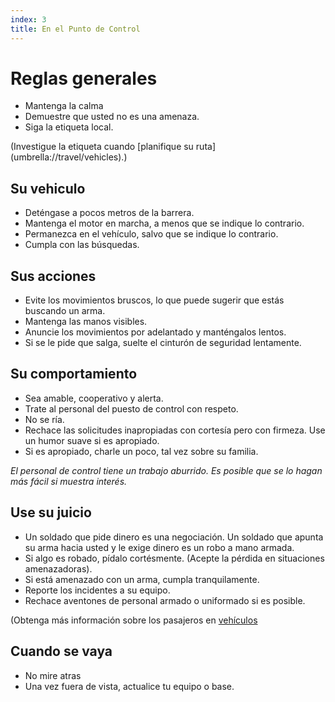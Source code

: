 ```yaml
---
index: 3
title: En el Punto de Control
---
```

# Reglas generales

*   Mantenga la calma
*   Demuestre que usted no es una amenaza.
*   Siga la etiqueta local.

(Investigue la etiqueta cuando [planifique su ruta] (umbrella://travel/vehicles).)

## Su vehiculo

*   Deténgase a pocos metros de la barrera.
*   Mantenga el motor en marcha, a menos que se indique lo contrario.
*   Permanezca en el vehículo, salvo que se indique lo contrario.
*   Cumpla con las búsquedas.

## Sus acciones

*   Evite los movimientos bruscos, lo que puede sugerir que estás buscando un arma.
*   Mantenga las manos visibles.
*   Anuncie los movimientos por adelantado y manténgalos lentos.
*   Si se le pide que salga, suelte el cinturón de seguridad lentamente.

## Su comportamiento

*   Sea amable, cooperativo y alerta.
*   Trate al personal del puesto de control con respeto.
*   No se ría.
*   Rechace las solicitudes inapropiadas con cortesía pero con firmeza. Use un humor suave si es apropiado.
*   Si es apropiado, charle un poco, tal vez sobre su familia.

*El personal de control tiene un trabajo aburrido. Es posible que se lo hagan más fácil si muestra interés.*

## Use su juicio

*   Un soldado que pide dinero es una negociación. Un soldado que apunta su arma hacia usted y le exige dinero es un robo a mano armada.
*   Si algo es robado, pídalo cortésmente. (Acepte la pérdida en situaciones amenazadoras).
*   Si está amenazado con un arma, cumpla tranquilamente.
*   Reporte los incidentes a su equipo.
*   Rechace aventones de personal armado o uniformado si es posible.

(Obtenga más información sobre los pasajeros en [vehículos](umbrella://travel/vehicles)

## Cuando se vaya

*   No mire atras
*   Una vez fuera de vista, actualice tu equipo o base.